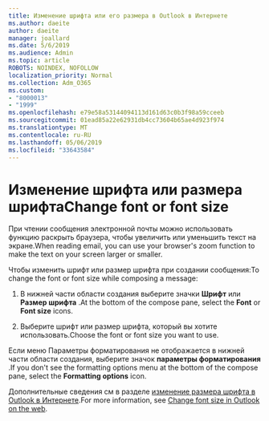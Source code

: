 ```yaml
---
title: Изменение шрифта или его размера в Outlook в Интернете
ms.author: daeite
author: daeite
manager: joallard
ms.date: 5/6/2019
ms.audience: Admin
ms.topic: article
ROBOTS: NOINDEX, NOFOLLOW
localization_priority: Normal
ms.collection: Adm_O365
ms.custom:
- "8000013"
- "1999"
ms.openlocfilehash: e79e58a53144094113d161d63c0b3f98a59cceeb
ms.sourcegitcommit: 01ead85a22e62931db4cc73604b65ae4d923f974
ms.translationtype: MT
ms.contentlocale: ru-RU
ms.lasthandoff: 05/06/2019
ms.locfileid: "33643584"
---
```

# <a name="change-font-or-font-size"></a><span data-ttu-id="c8ae9-102">Изменение шрифта или размера шрифта</span><span class="sxs-lookup"><span data-stu-id="c8ae9-102">Change font or font size</span></span>

<span data-ttu-id="c8ae9-103">При чтении сообщения электронной почты можно использовать функцию раскрыть браузера, чтобы увеличить или уменьшить текст на экране.</span><span class="sxs-lookup"><span data-stu-id="c8ae9-103">When reading email, you can use your browser's zoom function to make the text on your screen larger or smaller.</span></span>
  
<span data-ttu-id="c8ae9-104">Чтобы изменить шрифт или размер шрифта при создании сообщения:</span><span class="sxs-lookup"><span data-stu-id="c8ae9-104">To change the font or font size while composing a message:</span></span>
  
1. <span data-ttu-id="c8ae9-105">В нижней части области создания выберите значки **Шрифт** или **Размер шрифта** .</span><span class="sxs-lookup"><span data-stu-id="c8ae9-105">At the bottom of the compose pane, select the **Font** or **Font size** icons.</span></span>
    
2. <span data-ttu-id="c8ae9-106">Выберите шрифт или размер шрифта, который вы хотите использовать.</span><span class="sxs-lookup"><span data-stu-id="c8ae9-106">Choose the font or font size you want to use.</span></span>
    
<span data-ttu-id="c8ae9-107">Если меню Параметры форматирования не отображается в нижней части области создания, выберите значок **параметры форматирования** .</span><span class="sxs-lookup"><span data-stu-id="c8ae9-107">If you don't see the formatting options menu at the bottom of the compose pane, select the **Formatting options** icon.</span></span>
  
<span data-ttu-id="c8ae9-108">Дополнительные сведения см в разделе [изменение размера шрифта в Outlook в Интернете](https://support.office.com/article/43a2137f-8c3c-46df-af4a-73a12c9bb86e).</span><span class="sxs-lookup"><span data-stu-id="c8ae9-108">For more information, see [Change font size in Outlook on the web](https://support.office.com/article/43a2137f-8c3c-46df-af4a-73a12c9bb86e).</span></span>
